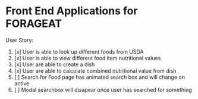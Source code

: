 # Front End Applications for FORAGEAT

User Story:
1. [x] User is able to look up different foods from USDA
2. [x] User is able to view different food item nutritional values
3. [x] User are able to create a dish
4. [x] User are able to calculate combined nutritional value from dish
5. [ ] Search for Food page has animated search box and will change on active
6. [ ] Modal searchbox will disapear once user has searched for something

